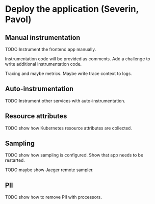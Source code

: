 # Deploy the application (Severin, Pavol)

## Manual instrumentation

TODO Instrument the frontend app manually.

Instrumentation code will be provided as comments.
Add a challenge to write additional instrumentation code.

Tracing and maybe metrics. Maybe write trace context to logs.

## Auto-instrumentation

TODO Instrument other services with auto-instrumentation.

## Resource attributes

TODO show how Kubernetes resource attributes are collected.

## Sampling

TODO show how sampling is configured. Show that app needs to be restarted.

TODO maybe show Jaeger remote sampler.

## PII

TODO show how to remove PII with processors.
